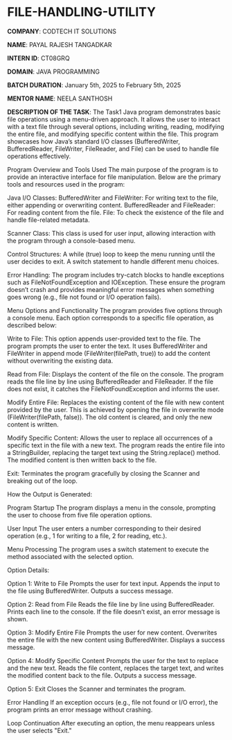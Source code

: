 # FILE-HANDLING-UTILITY

**COMPANY**: CODTECH IT SOLUTIONS

**NAME**: PAYAL RAJESH TANGADKAR

**INTERN ID**: CT08GRQ

**DOMAIN**: JAVA PROGRAMMING

**BATCH DURATION**: January 5th, 2025 to February 5th, 2025

**MENTOR NAME**: NEELA SANTHOSH

**DESCRIPTION OF THE TASK**: 
The Task1 Java program demonstrates basic file operations using a menu-driven approach. It allows the user to interact with a text file through several options, including writing, reading, modifying the entire file, and modifying specific content within the file. This program showcases how Java’s standard I/O classes (BufferedWriter, BufferedReader, FileWriter, FileReader, and File) can be used to handle file operations effectively.

Program Overview and Tools Used
The main purpose of the program is to provide an interactive interface for file manipulation. Below are the primary tools and resources used in the program:

Java I/O Classes:
BufferedWriter and FileWriter: For writing text to the file, either appending or overwriting content.
BufferedReader and FileReader: For reading content from the file.
File: To check the existence of the file and handle file-related metadata.

Scanner Class:
This class is used for user input, allowing interaction with the program through a console-based menu.

Control Structures:
A while (true) loop to keep the menu running until the user decides to exit.
A switch statement to handle different menu choices.

Error Handling:
The program includes try-catch blocks to handle exceptions such as FileNotFoundException and IOException. These ensure the program doesn’t crash and provides meaningful error messages when something goes wrong (e.g., file not found or I/O operation fails).

Menu Options and Functionality
The program provides five options through a console menu. Each option corresponds to a specific file operation, as described below:

Write to File:
This option appends user-provided text to the file.
The program prompts the user to enter the text.
It uses BufferedWriter and FileWriter in append mode (FileWriter(filePath, true)) to add the content without overwriting the existing data.

Read from File:
Displays the content of the file on the console.
The program reads the file line by line using BufferedReader and FileReader.
If the file does not exist, it catches the FileNotFoundException and informs the user.

Modify Entire File:
Replaces the existing content of the file with new content provided by the user.
This is achieved by opening the file in overwrite mode (FileWriter(filePath, false)).
The old content is cleared, and only the new content is written.

Modify Specific Content:
Allows the user to replace all occurrences of a specific text in the file with a new text.
The program reads the entire file into a StringBuilder, replacing the target text using the String.replace() method.
The modified content is then written back to the file.

Exit:
Terminates the program gracefully by closing the Scanner and breaking out of the loop.

How the Output is Generated:

Program Startup
The program displays a menu in the console, prompting the user to choose from five file operation options.

User Input
The user enters a number corresponding to their desired operation (e.g., 1 for writing to a file, 2 for reading, etc.).

Menu Processing
The program uses a switch statement to execute the method associated with the selected option.

Option Details:

Option 1: Write to File
Prompts the user for text input.
Appends the input to the file using BufferedWriter.
Outputs a success message.

Option 2: Read from File
Reads the file line by line using BufferedReader.
Prints each line to the console.
If the file doesn’t exist, an error message is shown.

Option 3: Modify Entire File
Prompts the user for new content.
Overwrites the entire file with the new content using BufferedWriter.
Displays a success message.

Option 4: Modify Specific Content
Prompts the user for the text to replace and the new text.
Reads the file content, replaces the target text, and writes the modified content back to the file.
Outputs a success message.

Option 5: Exit
Closes the Scanner and terminates the program.

Error Handling
If an exception occurs (e.g., file not found or I/O error), the program prints an error message without crashing.

Loop Continuation
After executing an option, the menu reappears unless the user selects "Exit."




